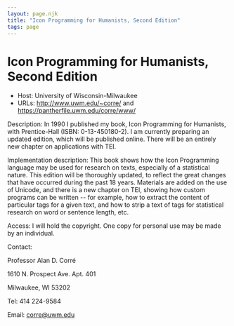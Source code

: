 ```yaml
---
layout: page.njk
title: "Icon Programming for Humanists, Second Edition"
tags: page
---
```

# Icon Programming for Humanists, Second Edition











* Host: University of Wisconsin-Milwaukee
* URLs: <http://www.uwm.edu/~corre/> and <https://pantherfile.uwm.edu/corre/www/>



Description:
 In 1990 I published my book, Icon Programming for Humanists, with Prentice-Hall (ISBN:
 0-13-450180-2).
 I am currently preparing an updated edition, which will be published online. There
 will be an entirely new chapter on applications with TEI.



Implementation description:
 This book shows how the Icon Programming language may be used for research on texts,
 especially of a statistical nature. This edition will be thoroughly updated, to reflect
 the great changes that have occurred during the past 18 years. Materials are added
 on the use of Unicode, and there is a new chapter on TEI, showing how custom programs
 can be written -- for example, how to extract the content of particular tags for a
 given text, and how to strip a text of tags for statistical research on word or sentence
 length, etc.



Access:
 I will hold the copyright. One copy for personal use may be made by an individual.



Contact: 



Professor Alan D. Corré


1610 N. Prospect Ave. Apt. 401


Milwaukee, WI 53202


Tel: 414 224-9584


Email: [corre@uwm.edu](mailto:corre@uwm.edu)





